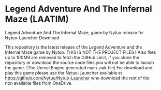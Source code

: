 # Legend Adventure And The Infernal Maze (LAATIM)

Legend Adventure And The Infernal Maze, game by Nytuo release for Nytuo-Launcher Download

This repository is the latest release of the Legend Adventure and the Infernal Maze game by Nytuo.
THIS IS NOT THE PROJECT FILES !
Also files up to 100MB are removed to fetch the GitHub Limit, if you clone the repository or download the source code files you will not be able to launch the game. (The Unreal Engine generated main .pak file)
For download and play this game please use the Nytuo-Launcher available at https://github.com/Nytuo/Nytuo-Launcher who download the rest of the non available files from OneDrive.
